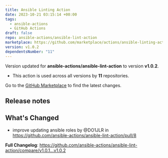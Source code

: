 ```yaml
---
title: Ansible Linting Action
date: 2023-10-21 03:15:14 +00:00
tags:
  - ansible-actions
  - GitHub Actions
draft: false
repo: ansible-actions/ansible-lint-action
marketplace: https://github.com/marketplace/actions/ansible-linting-action
version: v1.0.2
dependentsNumber: "11"
---
```



Version updated for **ansible-actions/ansible-lint-action** to version **v1.0.2**.
- This action is used across all versions by **11** repositories.

Go to the [GitHub Marketplace](https://github.com/marketplace/actions/ansible-linting-action) to find the latest changes.

## Release notes

## What's Changed
* improve updating ansible roles by @DO1JLR in https://github.com/ansible-actions/ansible-lint-action/pull/8


**Full Changelog**: https://github.com/ansible-actions/ansible-lint-action/compare/v1.0.1...v1.0.2
